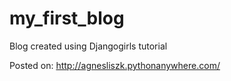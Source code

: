 # my_first_blog
Blog created using Djangogirls tutorial

Posted on: http://agnesliszk.pythonanywhere.com/

